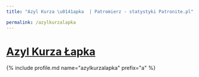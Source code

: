 ```yaml
---
title: "Azyl Kurza \u0141apka  | Patromierz - statystyki Patronite.pl"

permalink: /azylkurzalapka
---
```


# [Azyl Kurza Łapka ](https://patronite.pl/azylkurzalapka)

{% include profile.md name="azylkurzalapka" prefix="a" %}
